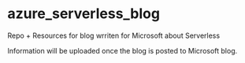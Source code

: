 # azure_serverless_blog
Repo + Resources for blog wrriten for Microsoft about Serverless

Information will be uploaded once the blog is posted to Microsoft blog.
